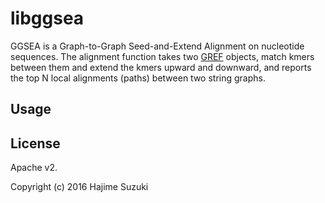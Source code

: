 # libggsea

GGSEA is a Graph-to-Graph Seed-and-Extend Alignment on nucleotide sequences. The alignment function takes two [GREF](https://github.com/ocxtal/libgref) objects, match kmers between them and extend the kmers upward and downward, and reports the top N local alignments (paths) between two string graphs.

## Usage

## License

Apache v2.

Copyright (c) 2016 Hajime Suzuki
